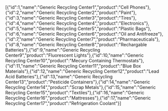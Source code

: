 [{"id":1,"name":"Generic Recycling Center1","product":"Cell Phones"},{"id":2,"name":"Generic Recycling Center2","product":"Paint"},{"id":3,"name":"Generic Recycling Center3","product":"Tires"},{"id":4,"name":"Generic Recycling Center4","product":"Electronics"},{"id":5,"name":"Generic Recycling Center5","product":"Plastic Bags"},{"id":6,"name":"Generic Recycling Center6","product":"Oil and Antifreeze"},{"id":7,"name":"Generic Recycling Center7","product":"Pharmaceuticals"},{"id":8,"name":"Generic Recycling Center8","product":"Rechargable Batteries"},{"id":9,"name":"Generic Recycling Center9","product":"Fluorescent Lights"},{"id":10,"name":"Generic Recycling Center10","product":"Mecury Containing Thermostats"},{"id":11,"name":"Generic Recycling Center11","product":"Blue Box Materials"},{"id":12,"name":"Generic Recycling Center12","product":"Lead Acid Batteries"},{"id":13,"name":"Generic Recycling Center13","product":"Pesticide Containers"},{"id":14,"name":"Generic Recycling Center14","product":"Scrap Metals"},{"id":15,"name":"Generic Recycling Center15","product":"Textiles"},{"id":16,"name":"Generic Recycling Center16","product":"Mattresses"},{"id":17,"name":"Generic Recycling Center17","product":"Refrigeration Coolant"}]
 
